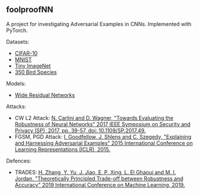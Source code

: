 ## foolproofNN
A project for  investigating Adversarial Examples in CNNs. 
Implemented with PyTorch.

Datasets:
- [CIFAR-10](https://www.cs.toronto.edu/~kriz/cifar.html)
- [MNIST](http://yann.lecun.com/exdb/mnist/)
- [Tiny ImageNet](https://www.image-net.org/)
- [350 Bird Species](https://www.kaggle.com/gpiosenka/100-bird-species/code?datasetId=534640&sortBy=voteCount)

Models:
- [Wide Residual Networks](https://arxiv.org/abs/1605.07146)

Attacks:
- CW L2 Attack: [N. Carlini and D. Wagner, "Towards Evaluating the Robustness of Neural Networks" 2017 IEEE Symposium on Security and Privacy (SP), 2017, pp. 39-57, doi: 10.1109/SP.2017.49.](https://ieeexplore.ieee.org/document/7958570)
- FGSM, PGD Attack: [I. Goodfellow, J. Shlens and C. Szegedy, "Explaining and Harnessing Adversarial Examples" 2015 International Conference on Learning Representations (ICLR), 2015.](https://arxiv.org/abs/1412.6572v3)

Defences:
- TRADES: [H. Zhang, Y. Yu, J. Jiao, E. P. Xing, L. El Ghaoui and M. I. Jordan, "Theoretically Principled Trade-off between Robustness and Accuracy" 2019 International Conference on Machine Learning, 2019.](https://arxiv.org/pdf/1901.08573.pdf)
